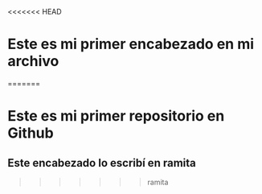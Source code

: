 <<<<<<< HEAD
# Este es mi primer encabezado en mi archivo
=======
# Este es mi primer repositorio en Github

## Este encabezado lo escribí en ramita
>>>>>>> ramita
